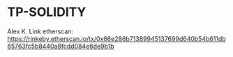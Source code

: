 # TP-SOLIDITY
Alex K.
Link etherscan: https://rinkeby.etherscan.io/tx/0x66e286b71389945137699d640b54b611db65763fc5b8440a8fcdd084e6de9b1b
